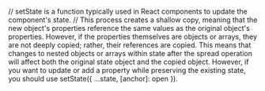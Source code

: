 // setState is a function typically used in React components to update the component's state.
//  This process creates a shallow copy, meaning that the new object's properties reference the same values as the original object's properties. However, if the properties themselves are objects or arrays, they are not deeply copied; rather, their references are copied. This means that changes to nested objects or arrays within state after the spread operation will affect both the original state object and the copied object. However, if you want to update or add a property while preserving the existing state, you should use setState({ ...state, [anchor]: open }).